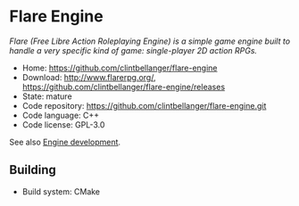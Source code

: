 # Flare Engine

_Flare (Free Libre Action Roleplaying Engine) is a simple game engine built to handle a very specific kind of game: single-player 2D action RPGs._

- Home: https://github.com/clintbellanger/flare-engine
- Download: http://www.flarerpg.org/, https://github.com/clintbellanger/flare-engine/releases
- State: mature
- Code repository: https://github.com/clintbellanger/flare-engine.git
- Code language: C++
- Code license: GPL-3.0

See also [Engine development](http://www.flarerpg.org/create/).

## Building

- Build system: CMake

